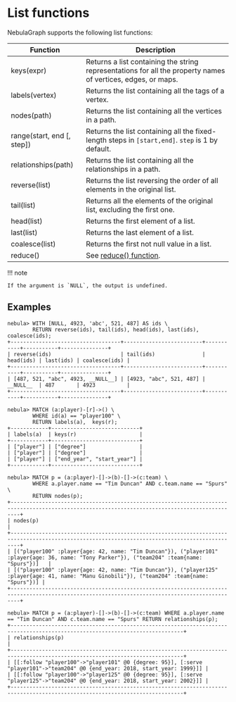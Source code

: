 # List functions

NebulaGraph supports the following list functions:

| Function                   | Description                                                                                                  |
| ----                       | ----                                                                                                         |
| keys(expr)                 | Returns a list containing the string representations for all the property names of vertices, edges, or maps. |
| labels(vertex)             | Returns the list containing all the tags of a vertex.                                                        |
| nodes(path)                | Returns the list containing all the vertices in a path.                                                      |
| range(start, end [, step]) | Returns the list containing all the fixed-length steps in `[start,end]`. `step` is 1 by default.             |
| relationships(path)        | Returns the list containing all the relationships in a path.                                                 |
| reverse(list)              | Returns the list reversing the order of all elements in the original list.                                   |
| tail(list)                 | Returns all the elements of the original list, excluding the first one.                                      |
| head(list)                 | Returns the first element of a list.                                                                         |
| last(list)                 | Returns the last element of a list.                                                                          |
| coalesce(list)             | Returns the first not null value in a list.                                                                  |
| reduce()                   | See [reduce() function](./11.reduce.md).                                                                     |

!!! note

    If the argument is `NULL`, the output is undefined.

## Examples

```ngql
nebula> WITH [NULL, 4923, 'abc', 521, 487] AS ids \
        RETURN reverse(ids), tail(ids), head(ids), last(ids), coalesce(ids);
+-----------------------------------+-------------------------+-----------+-----------+---------------+
| reverse(ids)                      | tail(ids)               | head(ids) | last(ids) | coalesce(ids) |
+-----------------------------------+-------------------------+-----------+-----------+---------------+
| [487, 521, "abc", 4923, __NULL__] | [4923, "abc", 521, 487] | __NULL__  | 487       | 4923          |
+-----------------------------------+-------------------------+-----------+-----------+---------------+

nebula> MATCH (a:player)-[r]->() \
        WHERE id(a) == "player100" \
        RETURN labels(a),  keys(r);
+------------+----------------------------+
| labels(a)  | keys(r)                    |
+------------+----------------------------+
| ["player"] | ["degree"]                 |
| ["player"] | ["degree"]                 |
| ["player"] | ["end_year", "start_year"] |
+------------+----------------------------+

nebula> MATCH p = (a:player)-[]->(b)-[]->(c:team) \
        WHERE a.player.name == "Tim Duncan" AND c.team.name == "Spurs" \
        RETURN nodes(p);
+-----------------------------------------------------------------------------------------------------------------------------------------------+
| nodes(p)                                                                                                                                      |
+-----------------------------------------------------------------------------------------------------------------------------------------------+
| [("player100" :player{age: 42, name: "Tim Duncan"}), ("player101" :player{age: 36, name: "Tony Parker"}), ("team204" :team{name: "Spurs"})]   |
| [("player100" :player{age: 42, name: "Tim Duncan"}), ("player125" :player{age: 41, name: "Manu Ginobili"}), ("team204" :team{name: "Spurs"})] |
+-----------------------------------------------------------------------------------------------------------------------------------------------+

nebula> MATCH p = (a:player)-[]->(b)-[]->(c:team) WHERE a.player.name == "Tim Duncan" AND c.team.name == "Spurs" RETURN relationships(p);
+-----------------------------------------------------------------------------------------------------------------------------+
| relationships(p)                                                                                                            |
+-----------------------------------------------------------------------------------------------------------------------------+
| [[:follow "player100"->"player101" @0 {degree: 95}], [:serve "player101"->"team204" @0 {end_year: 2018, start_year: 1999}]] |
| [[:follow "player100"->"player125" @0 {degree: 95}], [:serve "player125"->"team204" @0 {end_year: 2018, start_year: 2002}]] |
+-----------------------------------------------------------------------------------------------------------------------------+
```
